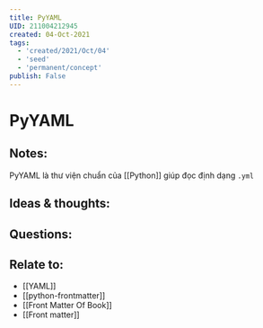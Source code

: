```yaml
---
title: PyYAML
UID: 211004212945
created: 04-Oct-2021
tags:
  - 'created/2021/Oct/04'
  - 'seed'
  - 'permanent/concept'
publish: False
---
```

# PyYAML

## Notes:
PyYAML là thư viện chuẩn của [[Python]] giúp đọc định dạng `.yml`

## Ideas & thoughts:

## Questions:

## Relate to:
- [[YAML]]
- [[python-frontmatter]]
- [[Front Matter Of Book]]
- [[Front matter]]